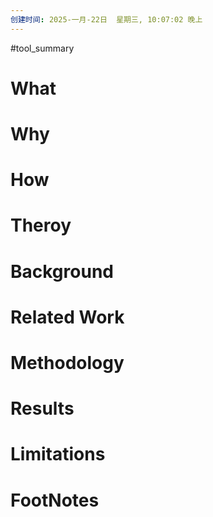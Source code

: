```yaml
---
创建时间: 2025-一月-22日  星期三, 10:07:02 晚上
---
```

#tool_summary 

# What
# Why
# How
# Theroy
# Background
# Related Work
# Methodology
# Results
# Limitations
# FootNotes